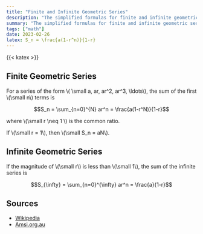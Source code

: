 ```yaml
---
title: "Finite and Infinite Geometric Series"
description: "The simplified formulas for finite and infinite geometric series."
summary: "The simplified formulas for finite and infinite geometric series."
tags: ["math"]
date: 2023-02-26
latex: S_n = \frac{a(1-r^n)}{1-r}
---
```

{{< katex >}}

## Finite Geometric Series
For a series of the form \\( \small a, ar, ar^2, ar^3, \ldots\\), the sum of the first \\(\small n\\) terms is

$$S_n = \sum_{n=0}^{N} ar^n = \frac{a(1-r^N)}{1-r}$$

where \\(\small r \neq 1 \\) is the common ratio. 

If \\(\small r = 1\\), then \\(\small S_n = aN\\).

## Infinite Geometric Series
If the magnitude of \\(\small r\\) is less than \\(\small 1\\), the sum of the infinite series is

$$S_{\infty} = \sum_{n=0}^{\infty} ar^n = \frac{a}{1-r}$$


## Sources
- [Wikipedia](https://en.wikipedia.org/wiki/Geometric_series)
- [Amsi.org.au](https://amsi.org.au/ESA_Senior_Years/SeniorTopic1/1d/1d_2content_5.html)
